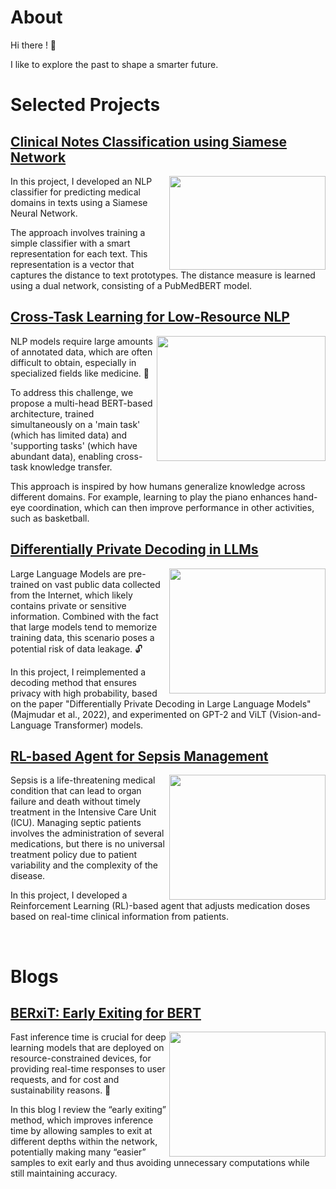 # About 

Hi there ! 👋

I like to explore the past to shape a smarter future.

# Selected Projects

## [Clinical Notes Classification using Siamese Network](https://github.com/OdedMous/Medical-Text-Classification) 
<img align="right" src="https://github.com/OdedMous/Medical-Transcriptions-Classification/blob/main/images/Medical_Transcription.jpg" width="250" height="150" />

In this project, I developed an NLP classifier for predicting medical domains in texts using a Siamese Neural Network.

The approach involves training a simple classifier with a smart representation for each text. This representation is a vector that captures the distance to text prototypes. The distance measure is learned using a dual network, consisting of a PubMedBERT model. 


## [Cross-Task Learning for Low-Resource NLP](https://github.com/OdedMous/Cross-Task-Learning-for-Low-Resource-NLP) 

<img align="right"  src="https://github.com/NivAm12/Enhancing-By-Subtasks-Components/assets/68702877/d672ae7a-e7ee-4443-88d7-3b8481e225ad" width="270" height="200" />


NLP models require large amounts of annotated data, which are often difficult to obtain, especially in specialized fields like medicine. 💊

To address this challenge, we propose a multi-head BERT-based architecture, trained simultaneously on a 'main task' (which has limited data) and 'supporting tasks' (which have abundant data), enabling cross-task knowledge transfer.

This approach is inspired by how humans generalize knowledge across different domains. For example, learning to play the piano enhances hand-eye coordination, which can then improve performance in other activities, such as basketball.


## [Differentially Private Decoding in LLMs](https://github.com/OdedMous/DP-Decoding-in-LLM) 


<img align="right"  src="https://github.com/user-attachments/assets/b3feb560-a025-4344-82d6-39c79814e5b8" width="250" height="200" />



Large Language Models are pre-trained on vast public data collected from the Internet, which likely contains private or sensitive information. Combined with the fact that large models tend to memorize training data, this scenario poses a potential risk of data leakage. 🔓

In this project, I reimplemented a decoding method that ensures privacy with high probability, based on the paper "Differentially Private Decoding in Large Language Models" (Majmudar et al., 2022), and experimented on GPT-2 and ViLT (Vision-and-Language Transformer) models. 

## [RL-based Agent for Sepsis Management](https://github.com/OdedMous/Sepsis-RL/tree/main) 

<img align="right"  src="https://github.com/user-attachments/assets/3cc5d42c-d0a9-4bb3-b058-3d4fbf09f74f" width="250" height="200" />

Sepsis is a life-threatening medical condition that can lead to organ failure and death without timely treatment in the Intensive Care Unit (ICU). Managing septic patients involves the administration of several medications, but there is no universal treatment policy due to patient variability and the complexity of the disease.

In this project, I developed a Reinforcement Learning (RL)-based agent that adjusts medication doses based on real-time clinical information from patients.

&nbsp;&nbsp;&nbsp;&nbsp;&nbsp;
&nbsp;&nbsp;&nbsp;&nbsp;&nbsp;
&nbsp;&nbsp;&nbsp;&nbsp;&nbsp;
&nbsp;&nbsp;&nbsp;&nbsp;&nbsp;

# Blogs

## [BERxiT: Early Exiting for BERT](https://towardsdatascience.com/berxit-early-exiting-for-bert-6f76b2f561c5/) 

<img align="right" src="https://github.com/user-attachments/assets/d840ec3c-b08e-4b76-a7ee-cf93728d8f3e" width="250" height="200" />

Fast inference time is crucial for deep learning models that are deployed on resource-constrained devices, for providing real-time responses to user requests, and for cost and sustainability reasons. 🌿

In this blog I review the “early exiting” method, which improves inference time by allowing samples to exit at different depths within the network, potentially making many “easier” samples to exit early and thus avoiding unnecessary computations while still maintaining accuracy.



